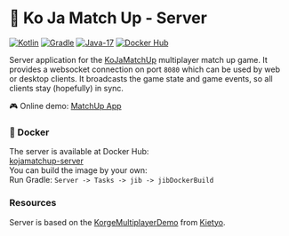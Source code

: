 # 🕋 Ko Ja Match Up - Server

[![Kotlin](https://img.shields.io/badge/Kotlin-1.6.10-blue.svg?style=flat&logo=kotlin&logoColor=white)](http://kotlinlang.org)
[![Gradle](https://img.shields.io/badge/Gradle-7.0.2-5AD6AB.svg?style=flat&logo=Gradle&logoColor=white)](http://kotlinlang.org)
[![Java-17](https://img.shields.io/badge/Java-17-red.svg?style=flat&logo=Java&logoColor=white)](https://www.oracle.com/technetwork/java/javase/12-relnote-issues-5211422.html)
[![Docker Hub](https://img.shields.io/badge/Docker_Hub-1.0.3-2496ed.svg?style=flat&logo=Docker&logoColor=white)](https://hub.docker.com/repository/docker/tobsef/kojamatchup-server)

Server application for the [KoJaMatchUp](https://github.com/TobseF/KoJaMatchUp) multiplayer match up game. It provides a
websocket connection on port `8080` which can be used by web or desktop clients. It broadcasts the game state and game
events, so all clients stay (hopefully) in sync.

🎮 Online demo: [MatchUp App](https://tobsef.github.io/KoJaMatchUp/)

### 🐳 Docker

The server is available at Docker Hub:  
[kojamatchup-server](https://hub.docker.com/repository/docker/tobsef/kojamatchup-server)  
You can build the image by your own:  
Run Gradle: `Server -> Tasks -> jib -> jibDockerBuild`

### Resources

Server is based on the [KorgeMultiplayerDemo](https://github.com/Kietyo/KorgeMultiplayerDemo)
from [Kietyo](https://github.com/Kietyo).